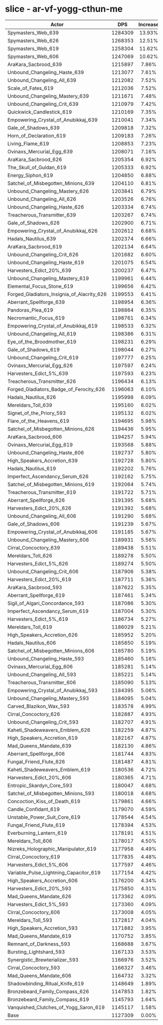 # slice - ar-vf-yogg-cthun-me
| Actor | DPS | Increase |
|---|:---:|:---:|
|Spymasters_Web_639|1284309|13.93%|
|Spymasters_Web_626|1268353|12.51%|
|Spymasters_Web_619|1258304|11.62%|
|Spymasters_Web_606|1247069|10.62%|
|AraKara_Sacbrood_639|1215897|7.86%|
|Unbound_Changeling_Haste_639|1213077|7.61%|
|Unbound_Changeling_All_639|1212082|7.52%|
|Scale_of_Fates_619|1212036|7.52%|
|Unbound_Changeling_Mastery_639|1211671|7.48%|
|Unbound_Changeling_Crit_639|1210979|7.42%|
|Quickwick_Candlestick_619|1210169|7.35%|
|Empowering_Crystal_of_Anubikkaj_639|1210041|7.34%|
|Gale_of_Shadows_639|1209818|7.32%|
|Horn_of_Declaration_619|1209183|7.26%|
|Living_Flame_619|1208853|7.23%|
|Ovinaxs_Mercurial_Egg_639|1208071|7.16%|
|AraKara_Sacbrood_626|1205354|6.92%|
|The_Skull_of_Guldan_619|1205333|6.92%|
|Energy_Siphon_619|1204850|6.88%|
|Satchel_of_Misbegotten_Minions_639|1204110|6.81%|
|Unbound_Changeling_Mastery_626|1203841|6.79%|
|Unbound_Changeling_All_626|1203526|6.76%|
|Unbound_Changeling_Haste_626|1203334|6.74%|
|Treacherous_Transmitter_639|1203267|6.74%|
|Gale_of_Shadows_626|1202900|6.71%|
|Empowering_Crystal_of_Anubikkaj_626|1202612|6.68%|
|Hadals_Nautilus_639|1202374|6.66%|
|AraKara_Sacbrood_619|1202134|6.64%|
|Unbound_Changeling_Crit_626|1201682|6.60%|
|Unbound_Changeling_Haste_619|1201075|6.54%|
|Harvesters_Edict_20%_639|1200237|6.47%|
|Unbound_Changeling_Mastery_619|1199961|6.44%|
|Elemental_Focus_Stone_619|1199656|6.42%|
|Forged_Gladiators_Insignia_of_Alacrity_626|1199553|6.41%|
|Aberrant_Spellforge_639|1198954|6.36%|
|Pandoras_Plea_619|1198864|6.35%|
|Necromantic_Focus_619|1198761|6.34%|
|Empowering_Crystal_of_Anubikkaj_619|1198533|6.32%|
|Unbound_Changeling_All_619|1198386|6.31%|
|Eye_of_the_Broodmother_619|1198231|6.29%|
|Gale_of_Shadows_619|1198044|6.27%|
|Unbound_Changeling_Crit_619|1197777|6.25%|
|Ovinaxs_Mercurial_Egg_626|1197597|6.24%|
|Harvesters_Edict_5%_639|1197593|6.23%|
|Treacherous_Transmitter_626|1196434|6.13%|
|Forged_Gladiators_Badge_of_Ferocity_626|1196063|6.10%|
|Hadals_Nautilus_626|1195998|6.09%|
|Mereldars_Toll_639|1195160|6.02%|
|Signet_of_the_Priory_593|1195132|6.02%|
|Flare_of_the_Heavens_619|1194695|5.98%|
|Satchel_of_Misbegotten_Minions_626|1194436|5.95%|
|AraKara_Sacbrood_606|1194257|5.94%|
|Ovinaxs_Mercurial_Egg_619|1193568|5.88%|
|Unbound_Changeling_Haste_606|1192737|5.80%|
|High_Speakers_Accretion_639|1192728|5.80%|
|Hadals_Nautilus_619|1192202|5.76%|
|Imperfect_Ascendancy_Serum_626|1192162|5.75%|
|Satchel_of_Misbegotten_Minions_619|1192064|5.74%|
|Treacherous_Transmitter_619|1191722|5.71%|
|Aberrant_Spellforge_626|1191395|5.68%|
|Harvesters_Edict_20%_626|1191392|5.68%|
|Unbound_Changeling_All_606|1191290|5.68%|
|Gale_of_Shadows_606|1191239|5.67%|
|Empowering_Crystal_of_Anubikkaj_606|1191185|5.67%|
|Unbound_Changeling_Mastery_606|1189931|5.56%|
|Cirral_Concoctory_639|1189438|5.51%|
|Mereldars_Toll_626|1189278|5.50%|
|Harvesters_Edict_5%_626|1189274|5.50%|
|Unbound_Changeling_Crit_606|1187906|5.38%|
|Harvesters_Edict_20%_619|1187711|5.36%|
|AraKara_Sacbrood_593|1187622|5.35%|
|Aberrant_Spellforge_619|1187461|5.34%|
|Sigil_of_Algari_Concordance_593|1187086|5.30%|
|Imperfect_Ascendancy_Serum_619|1187004|5.30%|
|Harvesters_Edict_5%_619|1186734|5.27%|
|Mereldars_Toll_619|1186029|5.21%|
|High_Speakers_Accretion_626|1185952|5.20%|
|Hadals_Nautilus_606|1185850|5.19%|
|Satchel_of_Misbegotten_Minions_606|1185780|5.19%|
|Unbound_Changeling_Haste_593|1185460|5.16%|
|Ovinaxs_Mercurial_Egg_606|1185281|5.14%|
|Unbound_Changeling_All_593|1185221|5.14%|
|Treacherous_Transmitter_606|1185090|5.13%|
|Empowering_Crystal_of_Anubikkaj_593|1184395|5.06%|
|Unbound_Changeling_Mastery_593|1184095|5.04%|
|Carved_Blazikon_Wax_593|1183578|4.99%|
|Cirral_Concoctory_626|1182887|4.93%|
|Unbound_Changeling_Crit_593|1182707|4.91%|
|Kaheti_Shadeweavers_Emblem_626|1182259|4.87%|
|High_Speakers_Accretion_619|1182167|4.87%|
|Mad_Queens_Mandate_639|1182130|4.86%|
|Aberrant_Spellforge_606|1181744|4.83%|
|Fungal_Friend_Flute_626|1181487|4.81%|
|Kaheti_Shadeweavers_Emblem_619|1180536|4.72%|
|Harvesters_Edict_20%_606|1180365|4.71%|
|Entropic_Skardyn_Core_593|1180047|4.68%|
|Satchel_of_Misbegotten_Minions_593|1180018|4.68%|
|Concoction_Kiss_of_Death_619|1179861|4.66%|
|Candle_Confidant_619|1179070|4.59%|
|Unstable_Power_Suit_Core_619|1178544|4.54%|
|Fungal_Friend_Flute_619|1178394|4.53%|
|Everburning_Lantern_619|1178191|4.51%|
|Mereldars_Toll_606|1178017|4.50%|
|Nizreks_Holographic_Manipulator_619|1177958|4.49%|
|Cirral_Concoctory_619|1177835|4.48%|
|Harvesters_Edict_5%_606|1177597|4.46%|
|Variable_Pulse_Lightning_Capacitor_619|1177154|4.42%|
|High_Speakers_Accretion_606|1176200|4.34%|
|Harvesters_Edict_20%_593|1175850|4.31%|
|Mad_Queens_Mandate_626|1173362|4.09%|
|Harvesters_Edict_5%_593|1173360|4.09%|
|Cirral_Concoctory_606|1173008|4.05%|
|Mereldars_Toll_593|1172817|4.04%|
|High_Speakers_Accretion_593|1171882|3.95%|
|Mad_Queens_Mandate_619|1170752|3.85%|
|Remnant_of_Darkness_593|1168688|3.67%|
|Bursting_Lightshard_593|1167133|3.53%|
|Synergistic_Brewterializer_593|1166976|3.52%|
|Cirral_Concoctory_593|1166327|3.46%|
|Mad_Queens_Mandate_606|1164732|3.32%|
|Shadowbinding_Ritual_Knife_619|1148649|1.89%|
|Bronzebeard_Family_Compass_626|1147853|1.82%|
|Bronzebeard_Family_Compass_619|1145793|1.64%|
|Vanquished_Clutches_of_Yogg_Saron_619|1145117|1.58%|
|Base|1127309|0.00%|
